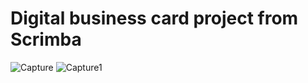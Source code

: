 # Digital business card project from Scrimba

![Capture](https://user-images.githubusercontent.com/118050961/225285125-81c90392-e21d-4e85-81b9-a01b01333cfe.PNG)
![Capture1](https://user-images.githubusercontent.com/118050961/226091867-be521a46-3ff6-4e5e-8d69-95927dee4725.png)
